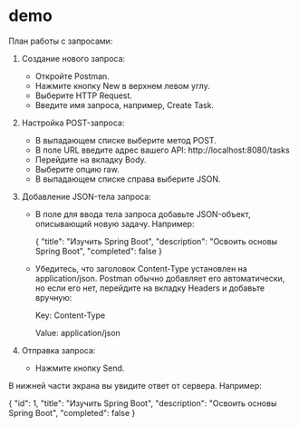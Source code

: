 # demo

План работы с запросами:

1)  Создание нового запроса:
    - Откройте Postman.
    - Нажмите кнопку New в верхнем левом углу.
    - Выберите HTTP Request.
    - Введите имя запроса, например, Create Task.

2) Настройка POST-запроса:
    - В выпадающем списке выберите метод POST.
    - В поле URL введите адрес вашего API:
      http://localhost:8080/tasks
    - Перейдите на вкладку Body.
    - Выберите опцию raw.
    - В выпадающем списке справа выберите JSON.

3) Добавление JSON-тела запроса:
    - В поле для ввода тела запроса добавьте JSON-объект, описывающий новую задачу. Например:

        {
          "title": "Изучить Spring Boot",
          "description": "Освоить основы Spring Boot",
          "completed": false
        }

    - Убедитесь, что заголовок Content-Type установлен на application/json. Postman обычно добавляет его автоматически, но если его нет, перейдите на вкладку Headers и добавьте вручную:

      Key: Content-Type
      
      Value: application/json

4) Отправка запроса:
     - Нажмите кнопку Send.

В нижней части экрана вы увидите ответ от сервера. Например:

{
  "id": 1,
  "title": "Изучить Spring Boot",
  "description": "Освоить основы Spring Boot",
  "completed": false
}
